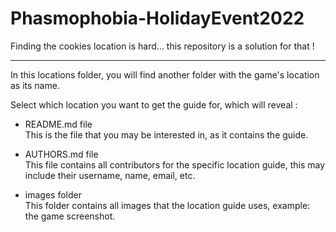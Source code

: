 # Phasmophobia-HolidayEvent2022
Finding the cookies location is hard... this repository is a solution for that !

----

In this locations folder, you will find another folder with the game's location as its name.

Select which location you want to get the guide for, which will reveal :
- README.md file<br>
	This is the file that you may be interested in, as it contains the guide.

- AUTHORS.md file<br>
	This file contains all contributors for the specific location guide, this may include their username, name, email, etc.

- images folder<br>
	This folder contains all images that the location guide uses, example: the game screenshot.